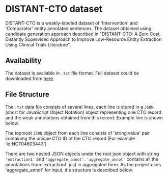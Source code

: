 # DISTANT-CTO dataset

DISTANT-CTO is a weakly-labeled dataset of 'Intervention' and 'Comparator' entity annotated sentences. The dataset obtained using candidate generation approach described in "DISTANT-CTO: A Zero Cost, Distantly Supervised Approach to Improve Low-Resource Entity Extraction Using Clinical Trials Literature".

## Availability

The dataset is available in `.txt` file format. Full dataset could be downloaded from [here](https://pages.github.com/).

## File Structure

The `.txt` data file consists of several lines, each line is stored in a `JSON` (short for JavaScript Object Notation) object representing one CTO record and the weak annotations obtained from this record. Example line is shown below.

The topmost `JSON` object from each line consists of 'string:value' pair containing the unique CTO ID of the CTO record (For example 'id:NCT04603443')

There are two nested JSON objects under the root json object with string `'extraction1'` and `'aggregate_annot'`. `'aggregate_annot'` contains all the annotations from 'extraction1' just in aggregated form. As the project uses 'aggregate_annot' for input, it's structure is described below.